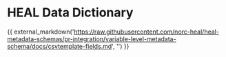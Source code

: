 # HEAL Data Dictionary


{{ external_markdown('https://raw.githubusercontent.com/norc-heal/heal-metadata-schemas/pr-integration/variable-level-metadata-schema/docs/csvtemplate-fields.md', '') }}